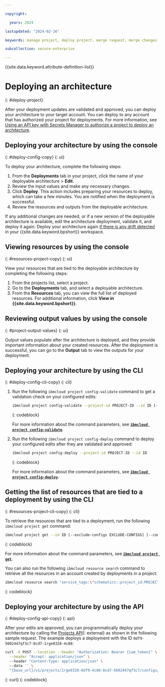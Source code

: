 ```yaml
---

copyright:

  years: 2024

lastupdated: "2024-02-16"

keywords: manage project, deploy project, merge request, merge changes, deploy configuration, deploy architecture

subcollection: secure-enterprise

---
```


{{site.data.keyword.attribute-definition-list}}


# Deploying an architecture
{: #deploy-project}

After your deployment updates are validated and approved, you can deploy your architecture to your target account. You can deploy to any account that has authorized your project for deployments. For more information, see [Using an API key with Secrets Manager to authorize a project to deploy an architecture](/docs/secure-enterprise?topic=secure-enterprise-authorize-project).

## Deploying your architecture by using the console
{: #deploy-config-copy}
{: ui}

To deploy your architecture, complete the following steps: 

1. From the **Deployments** tab in your project, click the name of your deployable architecture > **Edit**.
1. Review the input values and make any necessary changes.
1. Click **Deploy**. This action includes preparing your resources to deploy, which can take a few minutes. You are notified when the deployment is successful.
1. Review the resources and outputs from the deployable architecture.

If any additional changes are needed, or if a new version of the deployable architecture is available, edit the architecture deployment, validate it, and deploy it again. Deploy your architecture again [if there is any drift detected](/docs/schematics?topic=schematics-drift-note&interface=ui#drift-ui) in your {{site.data.keyword.bpshort}} workspace.

## Viewing resources by using the console
{: #resources-project-copy}
{: ui}

View your resources that are tied to the deployable architecture by completing the following steps:

1. From the projects list, select a project.
1. Go to the **Deployments** tab, and select a deployable architecture.
1. From the **Resources** tab, you can view the full list of deployed resources. For additional information, click **View in {{site.data.keyword.bpshort}}**.

## Reviewing output values by using the console
{: #project-output-values}
{: ui}

Output values populate after the architecture is deployed, and they provide important information about your created resources. After the deployment is successful, you can go to the **Output** tab to view the outputs for your deployment.

## Deploying your architecture by using the CLI
{: #deploy-config-cli-copy}
{: cli}

1. Run the following `ibmcloud project config-validate` command to get a validation check on your configured edits:

   ```sh
   ibmcloud project config-validate --project-id PROJECT-ID --id ID [--x-auth-refresh-token X-AUTH-REFRESH-TOKEN] [--version VERSION]
   ```
   {: codeblock}

   For more information about the command parameters, see [**`ibmcloud project config-validate`**](/docs/cli?topic=cli-projects-cli#project-cli-config-validate-command).

1. Run the following `ibmcloud project config-deploy` command to deploy your configured edits after they are validated and approved:

   ```sh
   ibmcloud project config-deploy --project-id PROJECT-ID --id ID
   ```
   {: codeblock}

   For more information about the command parameters, see [**`ibmcloud project config-deploy`**](/docs/secure-enterprise?topic=secure-enterprise-projects-cli#project-cli-config-deploy-command).

## Getting the list of resources that are tied to a deployment by using the CLI
{: #resources-project-cli-copy}
{: cli}

To retrieve the resources that are tied to a deployment, run the following `ibmcloud project get` command:

```sh
ibmcloud project get --id ID [--exclude-configs EXCLUDE-CONFIGS] [--complete COMPLETE]
```
{: codeblock}

For more information about the command parameters, see [**`ibmcloud project get`**](/docs/secure-enterprise?topic=secure-enterprise-projects-cli#project-cli-get-command).

You can also run the following `ibmcloud resource search` command to retrieve all the resources in an account created by deployments in a project:

```sh
ibmcloud resource search "service_tags:\"schematics::project_id:PROJECT_ID\""
```
{: codeblock}

## Deploying your architecture by using the API
{: #deploy-config-api-copy}
{: api}

After your edits are approved, you can programmatically deploy your architecture by calling the [Projects API](/apidocs/projects#deploy-config){: external} as shown in the following sample request. The example deploys a deployment with the ID `0df9-5602447qf3c7-8cd7-1rge0328-4c88`:

```bash
curl -X POST --location --header "Authorization: Bearer {iam_token}" \
  --header "Accept: application/json" \  
  --header "Content-Type: application/json" \  
  --data '' \ 
  "{base_url}/v1/projects/1rge0328-0df9-4c88-8cd7-5602447qf3c7/configs/0df9-5602447qf3c7-8cd7-1rge0328-4c88/install"
```
{: curl}
{: codeblock}

